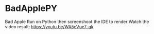 # BadApplePY
Bad Apple Run on Python then screenshoot the IDE to render
Watch the video result: https://youtu.be/WA5eVue7-qk
